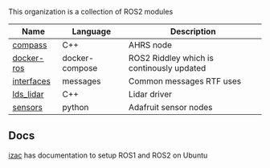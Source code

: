 This organization is a collection of ROS2 modules

| Name       | Language       | Description |
|------------|----------------|--------------------------------------------|
| [compass][c]    | C++            | AHRS node
| [docker-ros][d] | docker-compose | ROS2 Riddley which is continously updated
| [interfaces][i] | messages       | Common messages RTF uses
| [lds_lidar][l]  | C++            | Lidar driver
| [sensors][s]    | python         | Adafruit sensor nodes

[c]: https://github.com/RecklessTedsFunland/rtf_compass
[d]: https://github.com/RecklessTedsFunland/docker-ros
[i]: https://github.com/RecklessTedsFunland/rtf_interfaces
[l]: https://github.com/RecklessTedsFunland/rtf_lds_lidar
[s]: https://github.com/RecklessTedsFunland/rtf_sensors

## Docs

[izac](https://github.com/RecklessTedsFunland/izac/tree/master) has documentation to setup ROS1 and ROS2 on Ubuntu
